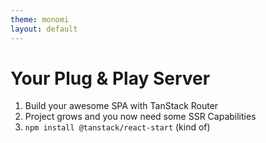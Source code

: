 ```yaml
---
theme: monomi
layout: default
---
```


# Your Plug & Play Server

1. Build your awesome SPA with TanStack Router
2. Project grows and you now need some SSR Capabilities
3. `npm install @tanstack/react-start` (kind of)
